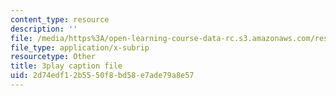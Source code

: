 ```yaml
---
content_type: resource
description: ''
file: /media/https%3A/open-learning-course-data-rc.s3.amazonaws.com/res-6-012-introduction-to-probability-spring-2018/2d74edf12b5550f8bd58e7ade79a8e57_IX9ajyOxI.vtt
file_type: application/x-subrip
resourcetype: Other
title: 3play caption file
uid: 2d74edf1-2b55-50f8-bd58-e7ade79a8e57
---
```

